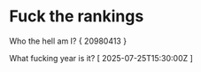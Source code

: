 # Fuck the rankings

Who the hell am I?
{ 20980413 }

What fucking year is it?
[ 2025-07-25T15:30:00Z ]
